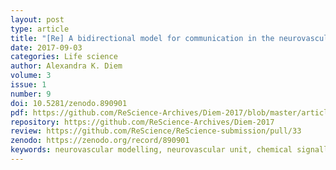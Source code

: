 ```yaml
---
layout: post
type: article
title: "[Re] A bidirectional model for communication in the neurovascular unit"
date: 2017-09-03
categories: Life science
author: Alexandra K. Diem
volume: 3
issue: 1
number: 9
doi: 10.5281/zenodo.890901
pdf: https://github.com/ReScience-Archives/Diem-2017/blob/master/article/Diem-2017.pdf
repository: https://github.com/ReScience-Archives/Diem-2017
review: https://github.com/ReScience/ReScience-submission/pull/33
zenodo: https://zenodo.org/record/890901
keywords: neurovascular modelling, neurovascular unit, chemical signalling, astrocytes, neuroscience
---
```

